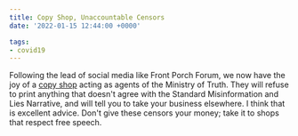 ```yaml
---
title: Copy Shop, Unaccountable Censors
date: '2022-01-15 12:44:00 +0000'

tags:
- covid19
---
```


Following the lead of social media like Front Porch Forum, we now have
the joy of a [copy shop](https://www.capitolcopyvt.com/) acting as
agents of the Ministry of Truth.  They will refuse to print anything
that doesn't agree with the Standard Misinformation and Lies
Narrative, and will tell you to take your business elsewhere.  I think
that is excellent advice.  Don't give these censors your money; take
it to shops that respect free speech. 
